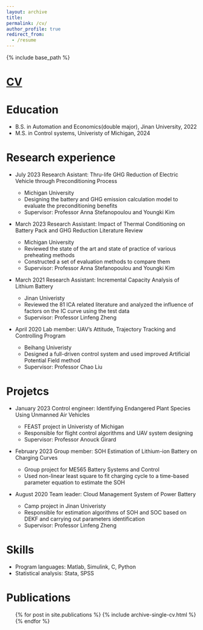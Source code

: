 ```yaml
---
layout: archive
title: 
permalink: /cv/
author_profile: true
redirect_from:
  - /resume
---
```


{% include base_path %}

[CV](https://drive.google.com/file/d/1zcS8RqZyMBWXBUMpNXx0t8gDAK3uP_8_/view?usp=drive_link)
======

Education
======
* B.S. in Automation and Economics(double major), Jinan University, 2022
* M.S. in Control systems, Univeristy of Michigan, 2024

Research experience
======
* July 2023 Research Asistant: Thru-life GHG Reduction of Electric Vehicle through Preconditioning Process
  * Michigan University
  * Designing the battery and GHG emission calculation model to evaluate the preconditioning benefits
  * Supervisor: Professor Anna Stefanopoulou and Youngki Kim

* March 2023 Research Assistant: Impact of Thermal Conditioning on Battery Pack and GHG Reduction Literature Review
  * Michigan University
  * Reviewed the state of the art and state of practice of various preheating methods 
  * Constructed a set of evaluation methods to compare them
  * Supervisor: Professor Anna Stefanopoulou and Youngki Kim
  
* March 2021 Research Assistant: Incremental Capacity Analysis of Lithium Battery 
  * Jinan Univeristy
  * Reviewed the 81 ICA related literature and analyzed the influence of factors on the IC curve using the test data
  * Supervisor: Professor Linfeng Zheng
 
* April 2020 Lab member: UAV’s Attitude, Trajectory Tracking and Controlling Program
  * Beihang Univeristy
  * Designed a full-driven control system and used improved Artificial Potential Field method
  * Supervisor: Professor Chao Liu

Projetcs
======
* January 2023 Control engineer: Identifying Endangered Plant Species Using Unmanned Air Vehicles
  * FEAST project in Univeristy of Michigan
  * Responsible for flight control algorithms and UAV system designing
  * Supervisor: Professor Anouck Girard 

* February 2023 Group member: SOH Estimation of Lithium-ion Battery on Charging Curves
  * Group project for ME565 Battery Systems and Control
  * Used non-linear least square to fit charging cycle to a time-based parameter equation to estimate the SOH

* August 2020 Team leader: Cloud Management System of Power Battery
  * Camp project in Jinan Univeristy
  * Responsible for estimation algorithms of SOH and SOC based on DEKF and carrying out parameters identification
  * Supervisor: Professor Linfeng Zheng 

Skills
======
* Program languages: Matlab, Simulink, C, Python
* Statistical analysis: Stata, SPSS

Publications
======
  <ul>{% for post in site.publications %}
    {% include archive-single-cv.html %}
  {% endfor %}</ul>
  

